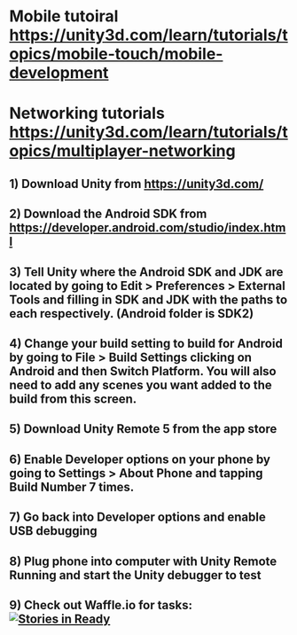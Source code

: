 # Mobile tutoiral https://unity3d.com/learn/tutorials/topics/mobile-touch/mobile-development
# Networking tutorials https://unity3d.com/learn/tutorials/topics/multiplayer-networking
## 1) Download Unity from https://unity3d.com/
## 2) Download the Android SDK from https://developer.android.com/studio/index.html
## 3) Tell Unity where the Android SDK and JDK are located by going to Edit > Preferences > External Tools and filling in SDK and JDK with the paths to each respectively.  (Android folder is SDK2)
## 4) Change your build setting to build for Android by going to File > Build Settings clicking on Android and then Switch Platform.  You will also need to add any scenes you want added to the build from this screen.
## 5) Download Unity Remote 5 from the app store
## 6) Enable Developer options on your phone by going to Settings > About Phone and tapping Build Number 7 times. 
## 7) Go back into Developer options and enable USB debugging
## 8) Plug phone into computer with Unity Remote Running and start the Unity debugger to test
## 9) Check out Waffle.io for tasks: [![Stories in Ready](https://badge.waffle.io/Calvinjk/EECS441MobileGame.png?label=ready&title=Ready)](https://waffle.io/Calvinjk/EECS441MobileGame)

